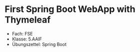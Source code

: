 # First Spring Boot WebApp with Thymeleaf

* Fach: FSE
* Klasse: 5.AAIF
* Übungszettel: Spring Boot

